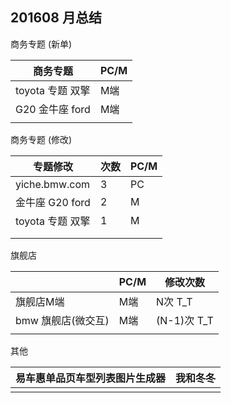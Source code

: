 ## 201608 月总结



商务专题 (新单)

| 商务专题         | PC/M |
| ------------ | ---- |
| toyota 专题 双擎 | M端   |
| G20 金牛座 ford | M端   |
|              |      |





商务专题 (修改)

| 专题修改          | 次数   | PC/M |
| ------------- | ---- | ---- |
| yiche.bmw.com | 3    | PC   |
| 金牛座 G20 ford  | 2    | M    |
| toyota 专题 双擎  | 1    | M    |
|               |      |      |
|               |      |      |





旗舰店

|              | PC/M | 修改次数       |
| ------------ | ---- | ---------- |
| 旗舰店M端        | M端   | N次 T_T     |
| bmw 旗舰店(微交互) | M端   | (N-1)次 T_T |
|              |      |            |



其他

| 易车惠单品页车型列表图片生成器 | 我和冬冬 |
| --------------- | ---- |
|                 |      |

